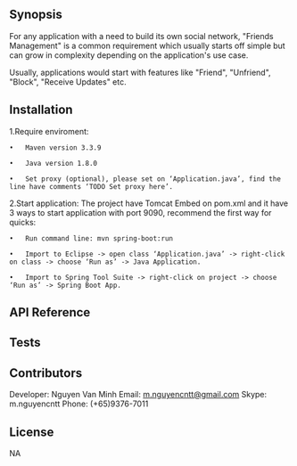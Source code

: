 ## Synopsis

For any application with a need to build its own social network, "Friends Management" is a common requirement which usually starts off simple but can grow in complexity depending on the application's use case.

Usually, applications would start with features like "Friend", "Unfriend", "Block", "Receive Updates" etc.

## Installation

1.Require enviroment:

	•	Maven version 3.3.9

	•	Java version 1.8.0

	•	Set proxy (optional), please set on ‘Application.java’, find the line have comments ‘TODO Set proxy here’.

2.Start application: The project have Tomcat Embed on pom.xml and it have 3 ways to start application with port 9090, recommend the first way for quicks:

	•	Run command line: mvn spring-boot:run

	•	Import to Eclipse -> open class ‘Application.java’ -> right-click on class -> choose ‘Run as’ -> Java Application.

	•	Import to Spring Tool Suite -> right-click on project -> choose ‘Run as’ -> Spring Boot App.

## API Reference



## Tests



## Contributors
Developer: Nguyen Van Minh
Email: m.nguyencntt@gmail.com
Skype: m.nguyencntt
Phone: (+65)9376-7011

## License
NA
